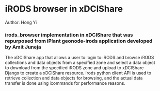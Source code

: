 # iRODS browser in xDCIShare #

Author: Hong Yi

### irods_browser implementation in xDCIShare that was repurposed from iPlant geonode-irods application developed by Amit Juneja ###

The xDCIShare app that allows a user to login to iRODS and browse iRODS collections and data objects from a specified zone
and select a data object to download from the specified iRODS zone and upload to xDCIShare Django to create a xDCIShare resource.
Irods python client API is used to retrieve collection and data objects for browsing, and the actual data transfer is done using icommands
for performance reasons.
